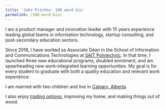```yaml
---
title: 'John Pitchko: 100 word bio'
permalink: /100-word-bio/
---
```


I am a product manager and innovation leader with 15 years experience leading global teams in information technology, startup consulting, and post-secondary education sectors.

Since 2018, I have worked as Associate Dean in the School of Information and Communications Technologies at [SAIT Polytechnic](https://www.sait.ca). In that time, I launched three new educational programs, doubled enrolment, and am spearheading new work-integrated learning opportunities. My goal is for every student to graduate with both a quality education and relevant work experience.

I am married with two children and live in [Calgary, Alberta](https://www.calgary.ca).

I also enjoy [trading options](/trade-performance/), improving my home, and making things out of wood.
